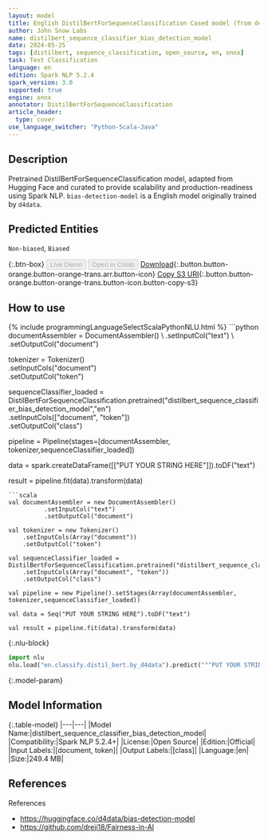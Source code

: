 ```yaml
---
layout: model
title: English DistilBertForSequenceClassification Cased model (from d4data)
author: John Snow Labs
name: distilbert_sequence_classifier_bias_detection_model
date: 2024-05-25
tags: [distilbert, sequence_classification, open_source, en, onnx]
task: Text Classification
language: en
edition: Spark NLP 5.2.4
spark_version: 3.0
supported: true
engine: onnx
annotator: DistilBertForSequenceClassification
article_header:
  type: cover
use_language_switcher: "Python-Scala-Java"
---
```


## Description

Pretrained DistilBertForSequenceClassification model, adapted from Hugging Face and curated to provide scalability and production-readiness using Spark NLP. `bias-detection-model` is a English model originally trained by `d4data`.

## Predicted Entities

`Non-biased`, `Biased`

{:.btn-box}
<button class="button button-orange" disabled>Live Demo</button>
<button class="button button-orange" disabled>Open in Colab</button>
[Download](https://s3.amazonaws.com/auxdata.johnsnowlabs.com/public/models/distilbert_sequence_classifier_bias_detection_model_en_5.2.4_3.0_1716667390830.zip){:.button.button-orange.button-orange-trans.arr.button-icon}
[Copy S3 URI](s3://auxdata.johnsnowlabs.com/public/models/distilbert_sequence_classifier_bias_detection_model_en_5.2.4_3.0_1716667390830.zip){:.button.button-orange.button-orange-trans.button-icon.button-copy-s3}

## How to use



<div class="tabs-box" markdown="1">
{% include programmingLanguageSelectScalaPythonNLU.html %}
```python
documentAssembler = DocumentAssembler() \
        .setInputCol("text") \
        .setOutputCol("document")

tokenizer = Tokenizer() \
    .setInputCols("document") \
    .setOutputCol("token")

sequenceClassifier_loaded = DistilBertForSequenceClassification.pretrained("distilbert_sequence_classifier_bias_detection_model","en") \
    .setInputCols(["document", "token"]) \
    .setOutputCol("class")

pipeline = Pipeline(stages=[documentAssembler, tokenizer,sequenceClassifier_loaded])

data = spark.createDataFrame([["PUT YOUR STRING HERE"]]).toDF("text")

result = pipeline.fit(data).transform(data)
```
```scala
val documentAssembler = new DocumentAssembler() 
          .setInputCol("text") 
          .setOutputCol("document")

val tokenizer = new Tokenizer() 
    .setInputCols(Array("document"))
    .setOutputCol("token")

val sequenceClassifier_loaded = DistilBertForSequenceClassification.pretrained("distilbert_sequence_classifier_bias_detection_model","en") 
    .setInputCols(Array("document", "token")) 
    .setOutputCol("class")

val pipeline = new Pipeline().setStages(Array(documentAssembler, tokenizer,sequenceClassifier_loaded))

val data = Seq("PUT YOUR STRING HERE").toDF("text")

val result = pipeline.fit(data).transform(data)
```

{:.nlu-block}
```python
import nlu
nlu.load("en.classify.distil_bert.by_d4data").predict("""PUT YOUR STRING HERE""")
```
</div>

{:.model-param}
## Model Information

{:.table-model}
|---|---|
|Model Name:|distilbert_sequence_classifier_bias_detection_model|
|Compatibility:|Spark NLP 5.2.4+|
|License:|Open Source|
|Edition:|Official|
|Input Labels:|[document, token]|
|Output Labels:|[class]|
|Language:|en|
|Size:|249.4 MB|

## References

References

- https://huggingface.co/d4data/bias-detection-model
- https://github.com/dreji18/Fairness-in-AI